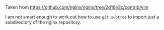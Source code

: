 Taken from https://github.com/nginx/nginx/tree/2d16e3c/contrib/vim

I am not smart enough to work out how to use `git subtree` to import just a
subdirectory of the nginx repository.
